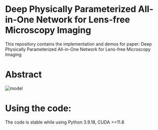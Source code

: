 # Deep Physically Parameterized All-in-One Network for Lens-free Microscopy Imaging
This repository contains the implementation and demos for paper:
Deep Physically Parameterized All-in-One Network for Lens-free Microscopy Imaging
# Abstract
![model](https://github.com/user-attachments/assets/f68b5047-464b-49be-b2ec-7263603ed6d0)


# Using the code:
The code is stable while using Python 3.9.18, CUDA >=11.8
